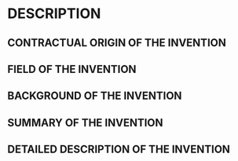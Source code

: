 # DESCRIPTION

## CONTRACTUAL ORIGIN OF THE INVENTION

## FIELD OF THE INVENTION

## BACKGROUND OF THE INVENTION

## SUMMARY OF THE INVENTION

## DETAILED DESCRIPTION OF THE INVENTION

